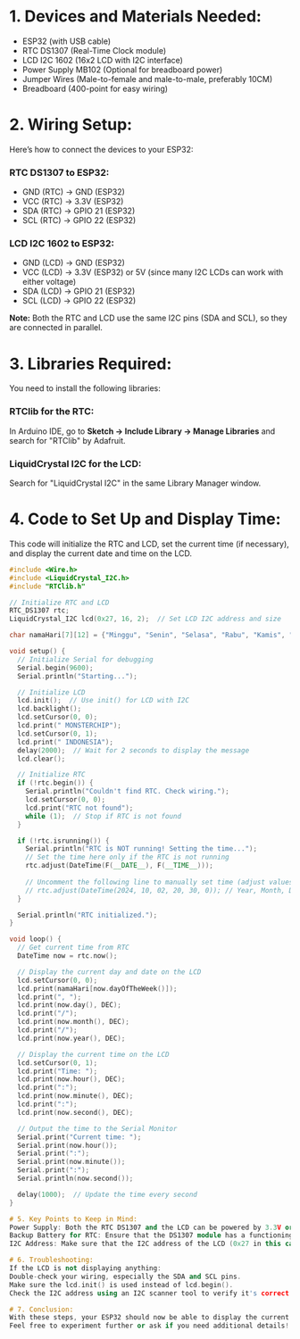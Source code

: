 # 1. Devices and Materials Needed:
- ESP32 (with USB cable)
- RTC DS1307 (Real-Time Clock module)
- LCD I2C 1602 (16x2 LCD with I2C interface)
- Power Supply MB102 (Optional for breadboard power)
- Jumper Wires (Male-to-female and male-to-male, preferably 10CM)
- Breadboard (400-point for easy wiring)

# 2. Wiring Setup:
Here’s how to connect the devices to your ESP32:

### RTC DS1307 to ESP32:
- GND (RTC) → GND (ESP32)
- VCC (RTC) → 3.3V (ESP32)
- SDA (RTC) → GPIO 21 (ESP32)
- SCL (RTC) → GPIO 22 (ESP32)

### LCD I2C 1602 to ESP32:
- GND (LCD) → GND (ESP32)
- VCC (LCD) → 3.3V (ESP32) or 5V (since many I2C LCDs can work with either voltage)
- SDA (LCD) → GPIO 21 (ESP32)
- SCL (LCD) → GPIO 22 (ESP32)

**Note:** Both the RTC and LCD use the same I2C pins (SDA and SCL), so they are connected in parallel.

# 3. Libraries Required:
You need to install the following libraries:

### RTClib for the RTC:
In Arduino IDE, go to **Sketch → Include Library → Manage Libraries** and search for "RTClib" by Adafruit.

### LiquidCrystal I2C for the LCD:
Search for "LiquidCrystal I2C" in the same Library Manager window.

# 4. Code to Set Up and Display Time:
This code will initialize the RTC and LCD, set the current time (if necessary), and display the current date and time on the LCD.

```cpp
#include <Wire.h>
#include <LiquidCrystal_I2C.h>
#include "RTClib.h"

// Initialize RTC and LCD
RTC_DS1307 rtc;
LiquidCrystal_I2C lcd(0x27, 16, 2);  // Set LCD I2C address and size

char namaHari[7][12] = {"Minggu", "Senin", "Selasa", "Rabu", "Kamis", "Jumat", "Sabtu"};

void setup() {
  // Initialize Serial for debugging
  Serial.begin(9600);
  Serial.println("Starting...");

  // Initialize LCD
  lcd.init();  // Use init() for LCD with I2C
  lcd.backlight();
  lcd.setCursor(0, 0);
  lcd.print(" MONSTERCHIP");
  lcd.setCursor(0, 1);
  lcd.print(" INDONESIA");
  delay(2000);  // Wait for 2 seconds to display the message
  lcd.clear();

  // Initialize RTC
  if (!rtc.begin()) {
    Serial.println("Couldn't find RTC. Check wiring.");
    lcd.setCursor(0, 0);
    lcd.print("RTC not found");
    while (1);  // Stop if RTC is not found
  }

  if (!rtc.isrunning()) {
    Serial.println("RTC is NOT running! Setting the time...");
    // Set the time here only if the RTC is not running
    rtc.adjust(DateTime(F(__DATE__), F(__TIME__)));
    
    // Uncomment the following line to manually set time (adjust values as needed)
    // rtc.adjust(DateTime(2024, 10, 02, 20, 30, 0)); // Year, Month, Day, Hour, Minute, Second
  }

  Serial.println("RTC initialized.");
}

void loop() {
  // Get current time from RTC
  DateTime now = rtc.now();

  // Display the current day and date on the LCD
  lcd.setCursor(0, 0);
  lcd.print(namaHari[now.dayOfTheWeek()]);
  lcd.print(", ");
  lcd.print(now.day(), DEC);
  lcd.print("/");
  lcd.print(now.month(), DEC);
  lcd.print("/");
  lcd.print(now.year(), DEC);

  // Display the current time on the LCD
  lcd.setCursor(0, 1);
  lcd.print("Time: ");
  lcd.print(now.hour(), DEC);
  lcd.print(":");
  lcd.print(now.minute(), DEC);
  lcd.print(":");
  lcd.print(now.second(), DEC);

  // Output the time to the Serial Monitor
  Serial.print("Current time: ");
  Serial.print(now.hour());
  Serial.print(":");
  Serial.print(now.minute());
  Serial.print(":");
  Serial.println(now.second());

  delay(1000);  // Update the time every second
}

# 5. Key Points to Keep in Mind:
Power Supply: Both the RTC DS1307 and the LCD can be powered by 3.3V or 5V from the ESP32. Make sure that your power connections are stable.
Backup Battery for RTC: Ensure that the DS1307 module has a functioning CR2032 backup battery installed so that it keeps track of the time even when the main power is disconnected.
I2C Address: Make sure that the I2C address of the LCD (0x27 in this case) matches your specific module. If the I2C address is different, you can scan it using an I2C scanner sketch.

# 6. Troubleshooting:
If the LCD is not displaying anything:
Double-check your wiring, especially the SDA and SCL pins.
Make sure the lcd.init() is used instead of lcd.begin().
Check the I2C address using an I2C scanner tool to verify it's correct (0x27 for most I2C LCDs).

# 7. Conclusion:
With these steps, your ESP32 should now be able to display the current date and time on the LCD I2C 1602 by using the RTC DS1307. You can adjust the time manually or let the RTC sync automatically to the compilation time.
Feel free to experiment further or ask if you need additional details!
